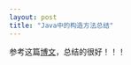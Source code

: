 ```yaml
---
layout: post
title: "Java中的构造方法总结"
---
```

参考这篇[博文](http://blog.csdn.net/zmissm/article/details/14176725)，总结的很好！！！
